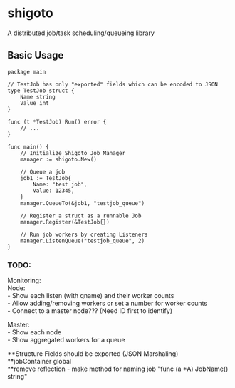# shigoto
A distributed job/task scheduling/queueing library

## Basic Usage
```golang
package main

// TestJob has only "exported" fields which can be encoded to JSON
type TestJob struct {
    Name string
    Value int
}

func (t *TestJob) Run() error {
    // ...
}

func main() {
    // Initialize Shigoto Job Manager
    manager := shigoto.New()

    // Queue a job
    job1 := TestJob{
        Name: "test job",
        Value: 12345,
    }
    manager.QueueTo(&job1, "testjob_queue")

    // Register a struct as a runnable Job
    manager.Register(&TestJob{})

    // Run job workers by creating Listeners
    manager.ListenQueue("testjob_queue", 2)
}
```
### TODO:  
Monitoring:  
    Node:  
    - Show each listen (with qname) and their worker counts  
    - Allow adding/removing workers or set a number for worker counts  
    - Connect to a master node??? (Need ID first to identify)  
          
Master:  
    - Show each node  
    - Show aggregated workers for a queue  
      
      
**Structure Fields should be exported (JSON Marshaling)  
**jobContainer global  
**remove reflection - make method for naming job "func (a *A) JobName() string"  
